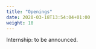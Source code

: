 ```yaml
---
title: "Openings"
date: 2020-03-18T13:54:04+01:00
weight: 10
---
```


Internship: to be announced.



